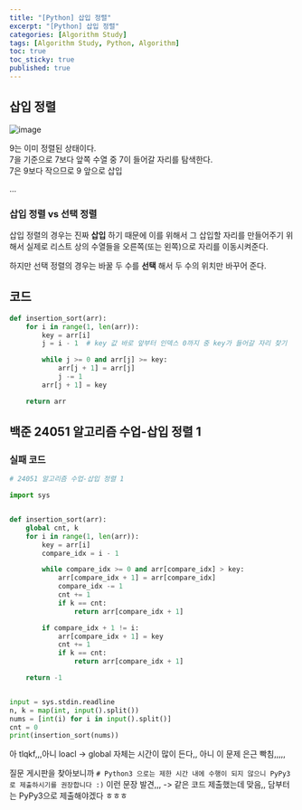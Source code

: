 ```yaml
---
title: "[Python] 삽입 정렬"
excerpt: "[Python] 삽입 정렬"
categories: [Algorithm Study]
tags: [Algorithm Study, Python, Algorithm]
toc: true
toc_sticky: true
published: true
---
```


## 삽입 정렬

![image](https://devjin-blog.com/static/ecd5862c2796e7a5289af51d65939b5b/39d76/insertion_sort.png) <br>

9는 이미 정렬된 상태이다. <br>
7을 기준으로 7보다 앞쪽 수열 중 7이 들어갈 자리를 탐색한다. <br>
7은 9보다 작으므로 9 앞으로 삽입 <br>

...

### 삽입 정렬 vs 선택 정렬

삽입 정렬의 경우는 진짜 **삽입** 하기 때문에 이를 위해서 그 삽입할 자리를 만들어주기 위해서 실제로 리스트 상의 수열들을 오른쪽(또는 왼쪽)으로 자리를 이동시켜준다. <br>

하지만 선택 정렬의 경우는 바꿀 두 수를 **선택** 해서 두 수의 위치만 바꾸어 준다.

## 코드

```python
def insertion_sort(arr):
    for i in range(1, len(arr)):
        key = arr[i]
        j = i - 1  # key 값 바로 앞부터 인덱스 0까지 중 key가 들어갈 자리 찾기

        while j >= 0 and arr[j] >= key:
            arr[j + 1] = arr[j]
            j -= 1
        arr[j + 1] = key

    return arr
```

## 백준 24051 알고리즘 수업-삽입 정렬 1

### 실패 코드

```python
# 24051 알고리즘 수업-삽입 정렬 1

import sys


def insertion_sort(arr):
    global cnt, k
    for i in range(1, len(arr)):
        key = arr[i]
        compare_idx = i - 1

        while compare_idx >= 0 and arr[compare_idx] > key:
            arr[compare_idx + 1] = arr[compare_idx]
            compare_idx -= 1
            cnt += 1
            if k == cnt:
                return arr[compare_idx + 1]

        if compare_idx + 1 != i:
            arr[compare_idx + 1] = key
            cnt += 1
            if k == cnt:
                return arr[compare_idx + 1]

    return -1


input = sys.stdin.readline
n, k = map(int, input().split())
nums = [int(i) for i in input().split()]
cnt = 0
print(insertion_sort(nums))
```

아 tlqkf,,,아니 loacl -> global 자체는 시간이 많이 든다,, 아니 이 문제 은근 빡침,,,,, <br>

질문 게시판을 찾아보니까 `# Python3 으로는 제한 시간 내에 수행이 되지 않으니 PyPy3로 제출하시기를 권장합니다 :)` 이런 문장 발견,,, -> 같은 코드 제출했는데 맞음,, 담부터는 PyPy3으로 제출해야겠다 ㅎㅎㅎ
